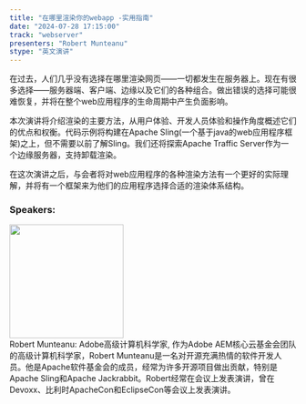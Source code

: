 ```yaml
---
title: "在哪里渲染你的webapp -实用指南"
date: "2024-07-28 17:15:00" 
track: "webserver"
presenters: "Robert Munteanu"
stype: "英文演讲"
---
```

在过去，人们几乎没有选择在哪里渲染网页——一切都发生在服务器上。现在有很多选择——服务器端、客户端、边缘以及它们的各种组合。做出错误的选择可能很难恢复，并将在整个web应用程序的生命周期中产生负面影响。

本次演讲将介绍渲染的主要方法，从用户体验、开发人员体验和操作角度概述它们的优点和权衡。代码示例将构建在Apache Sling(一个基于java的web应用程序框架)之上，但不需要以前了解Sling。我们还将探索Apache Traffic Server作为一个边缘服务器，支持卸载渲染。

在这次演讲之后，与会者将对web应用程序的各种渲染方法有一个更好的实际理解，并将有一个框架来为他们的应用程序选择合适的渲染体系结构。
 ### Speakers: 
 <img src="https://sessionize.com/image/0fdf-400o400o1-wJ796veUrg97hQV3LzGTMg.jpg" width="200" /><br>Robert Munteanu: Adobe高级计算机科学家, 作为Adobe AEM核心云基金会团队的高级计算机科学家，Robert Munteanu是一名对开源充满热情的软件开发人员。他是Apache软件基金会的成员，经常为许多开源项目做出贡献，特别是Apache Sling和Apache Jackrabbit。Robert经常在会议上发表演讲，曾在Devoxx、比利时ApacheCon和EclipseCon等会议上发表演讲。
 <br><br>